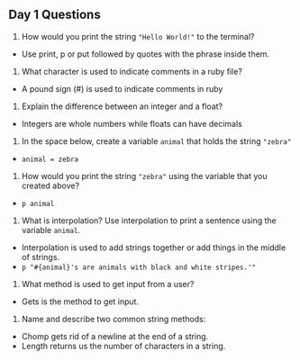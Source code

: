 ## Day 1 Questions

1. How would you print the string `"Hello World!"` to the terminal?

  - Use print, p or put followed by quotes with the phrase inside them.

1. What character is used to indicate comments in a ruby file?

  - A pound sign (#) is used to indicate comments in ruby

1. Explain the difference between an integer and a float?

  - Integers are whole numbers while floats can have decimals

1. In the space below, create a variable `animal` that holds the string `"zebra"`

  - `animal = zebra`

1. How would you print the string `"zebra"` using the variable that you created above?

  - `p animal`  

1. What is interpolation? Use interpolation to print a sentence using the variable `animal`.

  - Interpolation is used to add strings together or add things in the middle of strings.
  - `p "#{animal}'s are animals with black and white stripes.'"`

1. What method is used to get input from a user?

  - Gets is the method to get input.

1. Name and describe two common string methods:

  - Chomp gets rid of a newline at the end of a string.
  - Length returns us the number of characters in a string.
